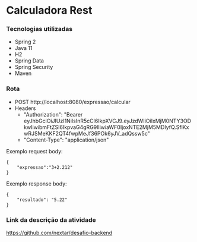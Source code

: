 # Calculadora Rest

### Tecnologias utilizadas

- Spring 2
- Java 11
- H2
- Spring Data
- Spring Security
- Maven

### Rota

 - POST http://localhost:8080/expressao/calcular
 - Headers
   - "Authorization": "Bearer eyJhbGciOiJIUzI1NiIsInR5cCI6IkpXVCJ9.eyJzdWIiOiIxMjM0NTY3ODkwIiwibmFtZSI6IkpvaG4gRG9lIiwiaWF0IjoxNTE2MjM5MDIyfQ.SflKxwRJSMeKKF2QT4fwpMeJf36POk6yJV_adQssw5c"
   - "Content-Type": "application/json"


Exemplo request body:
```
{
    "expressao":"3+2.212"
}
```


Exemplo response body:
```
{
    "resultado": "5.22"
}
```

### Link da descrição da atividade

https://github.com/nextar/desafio-backend